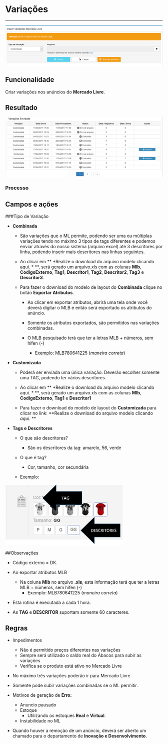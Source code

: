 # Variações

---

![](/assets/inseriVariacaoMercadoLivre01.png)

## Funcionalidade

Criar variações nos anúncios do **Mercado Livre**.

## Resultado

![](/assets/inseriVariacaoMercadoLivre02.png)


### Processo

## Campos e ações

###Tipo de Variação

* **Combinada**

	* São variações que o ML permite, podendo ser uma ou múltiplas variações tendo no máximo 3 tipos de tags diferentes e podemos enviar através do nosso sistema (arquivo excel) até 3 descritores por linha, podendo inserir mais descritores nas linhas seguintes.

	* Ao clicar em ** *Realize o download do arquivo modelo clicando aqui. * **, será gerado um arquivo.xls com as colunas **Mlb**, **CodigoExterno**, **Tag1**, **Descritor1**, **Tag2**, **Descritor2**, **Tag3** e **Descritor3**.

	* Para fazer o download do modelo de layout do **Combinada** clique no botão **Exportar Atributos**.

		* Ao clicar em exportar atributos, abrirá uma tela onde você deverá digitar o MLB e então será exportado os atributos do anúncio.

		* Somente os atributos exportados, são permitidos nas variações combinadas.

		* O MLB pesquisado terá que ter a letras MLB + números, sem hífen (-)
			* Exemplo: MLB780641225 (*maneira correta*)


* **Customizada**

	* Poderá ser enviada uma única variação: Deverão escolher somente uma TAG, podendo ter vários descritores.

	* Ao clicar em ** *Realize o download do arquivo modelo clicando aqui. * **, será gerado um arquivo.xls com as colunas **Mlb**, **CodigoExterno**, **Tag1** e **Descritor1**

	* Para fazer o download do modelo de layout do **Customizada** para clicar no link: **Realize o download do arquivo modelo clicando *aqui*. **

* **Tags e Descritores**
	* O que são descritores?  
		* São os descritores da tag: amarelo, 56, verde

	* O que é tag?
		* Cor, tamanho, cor secundária

	* Exemplo: 
	
![](/assets/VariacaoML01.png)


##Observações

* Código externo = DK.

* Ao exportar atributos MLB
	* Na coluna **Mlb** no arquivo **.xls**, esta informação terá que ter a letras MLB + números, sem hífen (-)
		* Exemplo: MLB780641225 (*maneira correta*)

* Esta rotina é executada a cada 1 hora.

* As **TAG** e **DESCRITOR** suportam somente 60 caracteres.

## Regras

* Impedimentos
	* Não é permitido preços diferentes nas variações
	* Sempre será utilizado o saldo real do Ábacos para subir as variações
	* Verifica se o produto está ativo no Mercado Livre

* No máximo três variações poderão ir para Mercado Livre.

* Somente pode subir variações combinadas se o ML permitir.

* Motivos de geração de **Erro:**
	* Anuncio pausado
	* Estoque
		* Utilizando os estoques **Real** e **Virtual**. 
	* Instabilidade no ML

* Quando houver a remoção de um anúncio, deverá ser aberto um chamado para o departamento de **Inovação e Desenvolvimento**.